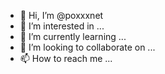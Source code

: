 - 👋 Hi, I’m @poxxxnet
- 👀 I’m interested in ...
- 🌱 I’m currently learning ...
- 💞️ I’m looking to collaborate on ...
- 📫 How to reach me ...

<!---
poxxxnet/poxxxnet is a ✨ special ✨ repository because its `README.md` (this file) appears on your GitHub profile.
You can click the Preview link to take a look at your changes.
--->
